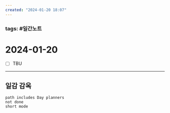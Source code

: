 ```yaml
---
created: "2024-01-20 18:07"
---
```


### tags: #일간노트
  
# 2024-01-20 
- [ ] TBU  
  
---  
## 일감 감옥  
```tasks  
path includes Day planners
not done  
short mode  
```